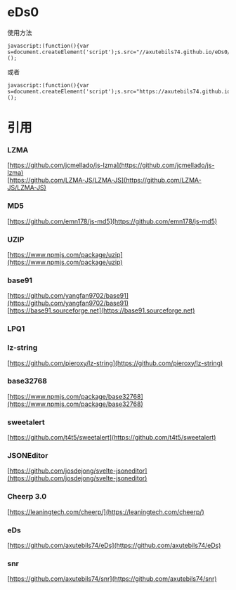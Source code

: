 # eDs0
使用方法
```
javascript:(function(){var s=document.createElement('script');s.src="//axutebils74.github.io/eDs0/index.js";document.body.appendChild(s)})();
```
或者
```
javascript:(function(){var s=document.createElement('script');s.src="https://axutebils74.github.io/eDs0/index.js";document.body.appendChild(s)})();
```
# 引用
### LZMA
[https://github.com/jcmellado/js-lzma](https://github.com/jcmellado/js-lzma)  
[https://github.com/LZMA-JS/LZMA-JS](https://github.com/LZMA-JS/LZMA-JS)
### MD5
[https://github.com/emn178/js-md5](https://github.com/emn178/js-md5)
### UZIP
[https://www.npmjs.com/package/uzip](https://www.npmjs.com/package/uzip)
### base91
[https://github.com/yangfan9702/base91](https://github.com/yangfan9702/base91)   
[https://base91.sourceforge.net](https://base91.sourceforge.net)
### LPQ1
### lz-string
[https://github.com/pieroxy/lz-string](https://github.com/pieroxy/lz-string)
### base32768
[https://www.npmjs.com/package/base32768](https://www.npmjs.com/package/base32768)
### sweetalert
[https://github.com/t4t5/sweetalert](https://github.com/t4t5/sweetalert)
### JSONEditor
[https://github.com/josdejong/svelte-jsoneditor](https://github.com/josdejong/svelte-jsoneditor)
### Cheerp 3.0
[https://leaningtech.com/cheerp/](https://leaningtech.com/cheerp/)
### eDs
[https://github.com/axutebils74/eDs](https://github.com/axutebils74/eDs)
### snr
[https://github.com/axutebils74/snr](https://github.com/axutebils74/snr)
